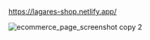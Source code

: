 https://lagares-shop.netlify.app/

![ecommerce_page_screenshot copy 2](https://github.com/gdutralagares/e-comerce/assets/61439293/38fdb26c-8f1f-407c-b3e4-e8d29a111ad9)

